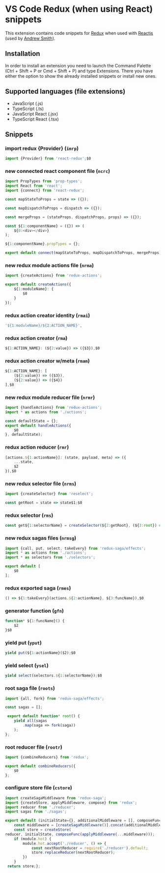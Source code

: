 # VS Code Redux (when using React) snippets

This extension contains code snippets for [Redux](https://redux.js.org/) when used with [Reactjs](https://facebook.github.io/react/) (used by [Andrew Smith](https://andrew.codes)).

## Installation

In order to install an extension you need to launch the Command Palette (Ctrl + Shift + P or Cmd + Shift + P) and type Extensions.
There you have either the option to show the already installed snippets or install new ones.

## Supported languages (file extensions)

- JavaScript (.js)
- TypeScript (.ts)
- JavaScript React (.jsx)
- TypeScript React (.tsx)

## Snippets

### import redux {Provider} (`imrp`)
```javascript
import {Provider} from 'react-redux';$0
```
### new connected react component file (`ncrc`)
```javascript
import PropTypes from 'prop-types';
import React from 'react';
import {connect} from 'react-redux';

const mapStateToProps = state => ({});

const mapDispatchToProps = dispatch => ({});

const mergeProps = (stateProps, dispatchProps, props) => ({});

const ${1:componentName} = ({}) => (
	${0:<div></div>}
);

${1:componentName}.propTypes = {};

export default connect(mapStateToProps, mapDispatchToProps, mergeProps)(${1:componentName});
```
### new redux module actions file (`nrma`)
```javascript
import {createActions} from 'redux-actions';

export default createActions({
	${1:moduleName}: {
		$0
	}
});
```
### redux action creator identity (`rmai`)
```javascript
'${1:moduleName}/${2:ACTION_NAME}',
```
### redux action creator (`rma`)
```javascript
${1:ACTION_NAME}: (${2:value}) => ({$3}),$0
```
### redux action creator w/meta (`rmam`)
```javascript
${1:ACTION_NAME}: [
	(${2:value}) => ({$3}),
	(${2:value}) => ({$4})
],$0
```
### new redux module reducer file (`nrmr`)
```javascript
import {handleActions} from 'redux-actions';
import * as actions from './actions';

const defaultState = {};
export default handleActions({
	$0
}, defaultState);
```
### redux action reducer (`rmr`)
```javascript
[actions.${1.actionName}]: (state, payload, meta) => ({
	...state,
	$2
}),$0
```
### new redux selector file (`nrms`)
```javascript
import {createSelector} from 'reselect';

const getRoot = state => state$1;$0
```
### redux selector (`rms`)
```javascript
const get${1:selectorName} = createSelector(${2:getRoot}, (${3:root}) => ({$4});$0
```
### new redux sagas files (`nrmsg`)
```javascript
import {call, put, select, takeEvery} from 'redux-saga/effects';
import * as actions from './actions';
import * as selectors from './selectors';

export default [
	$0
];
```
### redux exported saga (`rmes`)
```javascript
() => ${1:takeEvery}(actions.${2:actionName}, ${3:funcName}),$0
```
### generator function (`gfn`)
```javascript
function* ${1:funcName}() {
	$2
}$0
```
### yield put (`yput`)
```javascript
yield put(${1:actionName}($2);$0
```
### yield select (`ysel`)
```javascript
yield select(selectors.${1:selectorName});$0
```
### root saga file (`roots`)
```javascript
import {all, fork} from 'redux-saga/effects';

const sagas = [];

 export default function* root() {
	yield all(sagas
		.map(saga => fork(saga))
	);
};
```
### root reducer file (`rootr`)
```javascript
import {combineReducers} from 'redux';

export default combineReducers({
	$0
};
```
### configure store file (`cstore`)
```javascript
import createSagaMiddleware from 'redux-saga';
import {createStore, applyMiddleware, compose} from 'redux';
import reducer from './reducer';
import sagas from './sagas';

export default (initialState={}, additionalMiddleware = [], composeFunc = compose) => {
	const middleware = [createSagaMiddleware()].concat(additionalMiddleware);
	const store = createStore(
reducer, initialState, composeFunc(applyMiddleware(...middleware)));
	if (module.hot) {
		module.hot.accept('./reducer', () => {
			const nextRootReducer = require('./reducer').default;
			store.replaceReducer(nextRootReducer);
		})
	}
 return store;};
```
